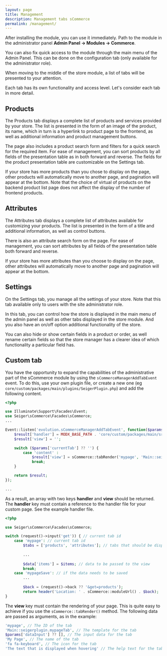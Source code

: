 ```yaml
---
layout: page
title: Management
description: Management tabs sCommerce
permalink: /management/
---
```


After installing the module, you can use it immediately. Path to the module in the 
administrator panel **Admin Panel -> Modules -> Commerce**.

You can also fix quick access to the module through the main menu of the Admin Panel. 
This can be done on the configuration tab (only available for the administrator role).

When moving to the middle of the store module, a list of tabs will be presented to 
your attention.

Each tab has its own functionality and access level. Let's consider each tab in more detail.

## Products

The Products tab displays a complete list of products and services provided by your store.
The list is presented in the form of an image of the product, its name, which in turn is a
hyperlink to product page to the frontend, as well as additional information and product
management buttons.

The page also includes a product search form and filters for a quick search for the required
item. For ease of management, you can sort products by all fields of the presentation table
as in both forward and reverse. The fields for the product presentation table are
customizable on the Settings tab.

If your store has more products than you chose to display on the page, other products
will automatically move to another page, and pagination will appear at the bottom.
Note that the choice of virtual of products on the backend product list page does
not affect the display of the number of frontend products.

## Attributes

The Attributes tab displays a complete list of attributes available for customizing your products.
The list is presented in the form of a title and additional information, as well as control buttons.

There is also an attribute search form on the page. For ease of management, you can sort attributes by all fields of the presentation table
both forward and reverse.

If your store has more attributes than you choose to display on the page, other attributes
will automatically move to another page and pagination will appear at the bottom.

## Settings

On the Settings tab, you manage all the settings of your store. Note that this tab
available only to users with the site administrator role.

In this tab, you can control how the store is displayed in the main menu of the admin panel
as well as other tabs displayed in the store module. And you also have an on/off option
additional functionality of the store.

You can also hide or show certain fields in a product or order, as well
rename certain fields so that the store manager has a clearer idea of which
functionality a particular field has.

## Custom tab

You have the opportunity to expand the capabilities of the administrative part of the sCommerce module
by using the `sCommerceManagerAddTabEvent` event. To do this, use your own plugin file, or create
a new one (eg `core/custom/packages/main/plugins/SeigerPlugin.php`) and add the following content.

```php
<?php

use Illuminate\Support\Facades\Event;
use Seiger\sCommerce\Facades\sCommerce;
...

Event::listen('evolution.sCommerceManagerAddTabEvent', function($params) {
    $result['handler'] = MODX_BASE_PATH . 'core/custom/packages/main/src/Controllers/SeigerPluginCommerceHandler.php';
    $result['view'] = '';

    switch ($params['currentTab'] ?? '') {
        case 'content' :
            $result['view'] = sCommerce::tabRender('mypage', 'Main::seigerplugin.mypageTab', $params['dataInput'] ?? [], 'My Page', 'fa fa-keyboard', 'The text that is displayed when hovering');
            break;
    }

    return $result;
});

...
```

As a result, an array with two keys **handler** and **view** should be returned.
The **handler** key must contain a reference to the handler file for your custom page.
See the example handler file.

```php
<?php

use Seiger\sCommerce\Facades\sCommerce;

switch (request()->input('get')) { // current tab id
    case 'mypage': // current tab id
        $tabs = ['products', 'attributes']; // tabs that should be displayed when this tab is shown
        
        ...
        
        $data['items'] = $items; // data to be passed to the view
        break;
    case 'mypageSave': // if the data needs to be saved
        ...
        
        $back = (request()->back ?? '&get=products');
        return header('Location: ' . sCommerce::moduleUrl() . $back);
}
```

The **view** key must contain the rendering of your page. This is quite easy to achieve
if you use the `sCommerce::tabRender()` method. The following data are passed as arguments,
as in the example:

```php
'mypage', // The ID of the tab
'Main::seigerplugin.mypageTab', // The template for the tab
$params['dataInput'] ?? [], // The input data for the tab
'My Page', // The name of the tab
'fa fa-keyboard', // The icon for the tab
'The text that is displayed when hovering' // The help text for the tab
```